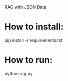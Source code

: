 RAG with JSON Data

How to install:
====
pip install -r requirements.txt


How to run:
====
python rag.py
